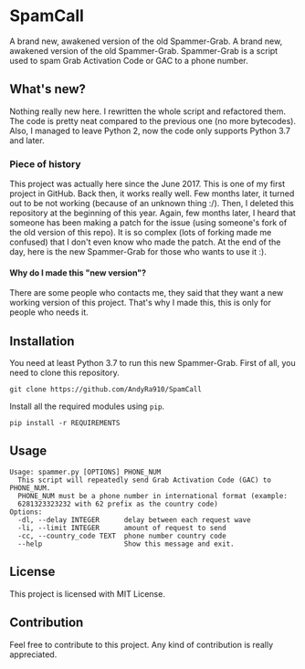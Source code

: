 # SpamCall
A brand new, awakened version of the old Spammer-Grab.
A brand new, awakened version of the old Spammer-Grab. Spammer-Grab is a script used to spam Grab Activation Code or GAC to a phone number.
## What's new?
Nothing really new here. I rewritten the whole script and refactored them. The code is pretty neat compared to the previous one (no more bytecodes). Also, I managed to leave Python 2, now the code only supports Python 3.7 and later.
### Piece of history
This project was actually here since the June 2017. This is one of my first project in GitHub. Back then, it works really well. Few months later, it turned out to be not working (because of an unknown thing :/). Then, I deleted this repository at the beginning of this year. Again, few months later, I heard that someone has been making a patch for the issue (using someone's fork of the old version of this repo). It is so complex (lots of forking made me confused) that I don't even know who made the patch. At the end of the day, here is the new Spammer-Grab for those who wants to use it :).
#### Why do I made this "new version"?
There are some people who contacts me, they said that they want a new working version of this project. That's why I made this, this is only for people who needs it.
## Installation
You need at least Python 3.7 to run this new Spammer-Grab. First of all, you need to clone this repository.
```
git clone https://github.com/AndyRa910/SpamCall
```
Install all the required modules using `pip`.
```
pip install -r REQUIREMENTS
```
## Usage
```
Usage: spammer.py [OPTIONS] PHONE_NUM
  This script will repeatedly send Grab Activation Code (GAC) to PHONE_NUM.
  PHONE_NUM must be a phone number in international format (example:
  6281323323232 with 62 prefix as the country code)
Options:
  -dl, --delay INTEGER      delay between each request wave
  -li, --limit INTEGER      amount of request to send
  -cc, --country_code TEXT  phone number country code
  --help                    Show this message and exit.
```
## License
This project is licensed with MIT License.
## Contribution
Feel free to contribute to this project. Any kind of contribution is really appreciated.
